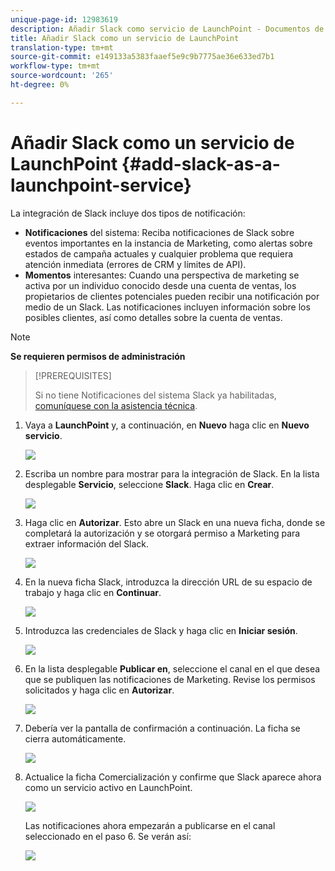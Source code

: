 ```yaml
---
unique-page-id: 12983619
description: Añadir Slack como servicio de LaunchPoint - Documentos de marketing - Documentación del producto
title: Añadir Slack como un servicio de LaunchPoint
translation-type: tm+mt
source-git-commit: e149133a5383faaef5e9c9b7775ae36e633ed7b1
workflow-type: tm+mt
source-wordcount: '265'
ht-degree: 0%

---
```



# Añadir Slack como un servicio de LaunchPoint {#add-slack-as-a-launchpoint-service}

La integración de Slack incluye dos tipos de notificación:

* **Notificaciones** del sistema: Reciba notificaciones de Slack sobre eventos importantes en la instancia de Marketing, como alertas sobre estados de campaña actuales y cualquier problema que requiera atención inmediata (errores de CRM y límites de API).
* **Momentos** interesantes: Cuando una perspectiva de marketing se activa por un individuo conocido desde una cuenta de ventas, los propietarios de clientes potenciales pueden recibir una notificación por medio de un Slack. Las notificaciones incluyen información sobre los posibles clientes, así como detalles sobre la cuenta de ventas.

>[!NOTE]
>
>**Se requieren permisos de administración**

>[!PREREQUISITES]
>
>Si no tiene Notificaciones del sistema Slack ya habilitadas, [comuníquese con la asistencia técnica](http://docs.marketo.com/cdn-cgi/l/email-protection#1d6e686d6d726f695d707c6f76786972337e7270).

1. Vaya a **LaunchPoint** y, a continuación, en **Nuevo** haga clic en **Nuevo servicio**.

   ![](assets/image2017-11-27-14-3a13-3a18.png)

1. Escriba un nombre para mostrar para la integración de Slack. En la lista desplegable **Servicio**, seleccione **Slack**. Haga clic en **Crear**.

   ![](assets/image2017-11-27-15-3a54-3a11.png)

1. Haga clic en **Autorizar**. Esto abre un Slack en una nueva ficha, donde se completará la autorización y se otorgará permiso a Marketing para extraer información del Slack.

   ![](assets/image2017-11-27-14-3a16-3a6.png)

1. En la nueva ficha Slack, introduzca la dirección URL de su espacio de trabajo y haga clic en **Continuar**.

   ![](assets/image2017-11-27-15-3a1-3a29.png)

1. Introduzca las credenciales de Slack y haga clic en **Iniciar sesión**.

   ![](assets/image2017-11-27-15-3a1-3a3.png)

1. En la lista desplegable **Publicar en**, seleccione el canal en el que desea que se publiquen las notificaciones de Marketing. Revise los permisos solicitados y haga clic en **Autorizar**.

   ![](assets/image2018-1-9-13-3a21-3a50.png)

1. Debería ver la pantalla de confirmación a continuación. La ficha se cierra automáticamente.

   ![](assets/image2017-11-27-15-3a51-3a57.png)

1. Actualice la ficha Comercialización y confirme que Slack aparece ahora como un servicio activo en LaunchPoint.

   ![](assets/image2017-11-27-15-3a55-3a37.png)

   Las notificaciones ahora empezarán a publicarse en el canal seleccionado en el paso 6. Se verán así:

   ![](assets/samplenotification.png)

